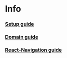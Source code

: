 # Info

### [Setup guide](setup.md)
### [Domain guide](domain/README.md)
### [React-Navigation guide](react-navigation-guide.md)
